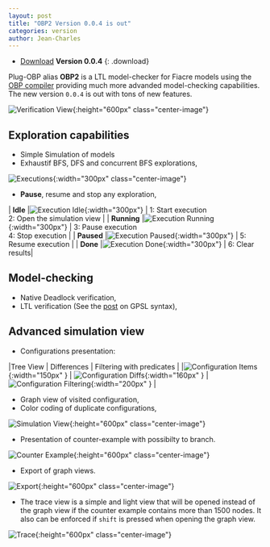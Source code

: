```yaml
---
layout: post
title: "OBP2 Version 0.0.4 is out"
categories: version
author: Jean-Charles
---
```


- [Download](https://bintray.com/plug-obp/distributions/download_file?file_path=plug-obp2-0.0.4.zip)
**Version 0.0.4**
{: .download}

Plug-OBP alias **OBP2** is a LTL model-checker for Fiacre models using the [OBP compiler](http://www.obpcdl.org/doku.php) providing much more advanded model-checking capabilities.
The new version `0.0.4` is out with tons of new features.

![Verification View](/images/obp2/0.0.4/VerificationView.png){:height="600px" class="center-image"}

## Exploration capabilities

- Simple Simulation of models
- Exhaustif BFS, DFS and concurrent BFS explorations,

![Executions](/images/obp2/0.0.4/Executions.png){:width="300px" class="center-image"}

- **Pause**, resume and stop any exploration,

| **Idle** |![Execution Idle](/images/obp2/0.0.4/ExecutionIdle.png){:width="300px"} | 1: Start execution <br/> 2: Open the simulation view |
| **Running** |![Execution Running](/images/obp2/0.0.4/ExecutionRunning.png){:width="300px"} | 3: Pause execution <br/> 4: Stop execution |
| **Paused** |![Execution Paused](/images/obp2/0.0.4/ExecutionPaused.png){:width="300px"} | 5: Resume execution |
| **Done** |![Execution Done](/images/obp2/0.0.4/ExecutionDone.png){:width="300px"} | 6: Clear results|

## Model-checking

- Native Deadlock verification,
- LTL verification (See the [post](/properties/2018/04/11/ltl/) on GPSL syntax),

## Advanced simulation view

- Configurations presentation:

|Tree View | Differences | Filtering with predicates |
|![Configuration Items](/images/obp2/0.0.4/ConfigurationItems.png){:width="150px" } | ![Configuration Diffs](/images/obp2/0.0.4/ConfigurationDiffs.png){:width="160px" } | ![Configuration Filtering](/images/obp2/0.0.4/ConfigurationFiltering.png){:width="200px" } |

- Graph view of visited configuration,
- Color coding of duplicate configurations,

![Simulation View](/images/obp2/0.0.4/SimulationView.png){:height="600px" class="center-image"}

- Presentation of counter-example with possibilty to branch.

![Counter Example](/images/obp2/0.0.4/CounterExample.png){:height="600px" class="center-image"}

- Export of graph views.

![Export](/images/obp2/0.0.4/GraphExport.png){:height="600px" class="center-image"}

- The trace view is a simple and light view that will be opened instead of the graph view if the counter example contains more than 1500 nodes. It also can be enforced if `shift` is pressed when opening the graph view.

![Trace](/images/obp2/0.0.4/TraceView.png){:height="600px" class="center-image"}
